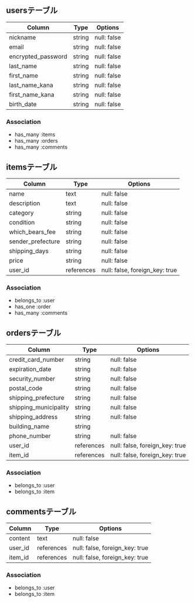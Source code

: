 ## usersテーブル

| Column               | Type       | Options                        |
| ------               | ---------- | ------------------------------ |
| nickname             | string     | null: false                    |
| email                | string     | null: false                    |
| encrypted_password   | string     | null: false                    |
| last_name            | string     | null: false                    |
| first_name           | string     | null: false                    |
| last_name_kana       | string     | null: false                    |
| first_name_kana      | string     | null: false                    |
| birth_date           | string     | null: false                    |

### Association
- has_many :items
- has_many :orders
- has_many :comments

## itemsテーブル

| Column               | Type       | Options                        |
| ------               | ---------- | ------------------------------ |
| name                 | text       | null: false                    |
| description          | text       | null: false                    |
| category             | string     | null: false                    |
| condition            | string     | null: false                    |
| which_bears_fee      | string     | null: false                    |
| sender_prefecture    | string     | null: false                    |
| shipping_days        | string     | null: false                    |
| price                | string     | null: false                    |
| user_id              | references | null: false, foreign_key: true |

### Association
- belongs_to :user
- has_one    :order
- has_many   :comments

## ordersテーブル

| Column               | Type       | Options                        |
| ------               | ---------- | ------------------------------ |
| credit_card_number   | string     | null: false                    |
| expiration_date      | string     | null: false                    |
| security_number      | string     | null: false                    |
| postal_code          | string     | null: false                    |
| shipping_prefecture  | string     | null: false                    |
| shipping_municipality| string     | null: false                    |
| shipping_address     | string     | null: false                    |
| building_name        | string     |                                |
| phone_number         | string     | null: false                    |
| user_id              | references | null: false, foreign_key: true |
| item_id              | references | null: false, foreign_key: true |

### Association
- belongs_to :user
- belongs_to :item

## commentsテーブル

| Column               | Type       | Options                        |
| ------               | ---------- | ------------------------------ |
| content              | text       | null: false                    |
| user_id              | references | null: false, foreign_key: true |
| item_id              | references | null: false, foreign_key: true |

### Association
- belongs_to :user
- belongs_to :item


